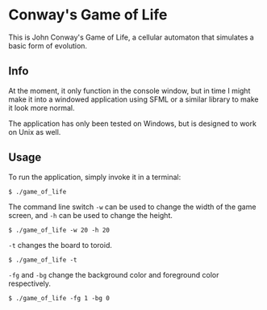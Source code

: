 # Conway's Game of Life

This is John Conway's Game of Life, a cellular automaton that simulates a basic form of evolution.

## Info

At the moment, it only function in the console window, but in time I might make it into a windowed application using SFML or a similar library to make it look more normal.

The application has only been tested on Windows, but is designed to work on Unix as well.

## Usage

To run the application, simply invoke it in a terminal:

```console
$ ./game_of_life
```

The command line switch `-w` can be used to change the width of the game screen, and `-h` can be used to change the height.

```console
$ ./game_of_life -w 20 -h 20
```

`-t` changes the board to toroid.

```console
$ ./game_of_life -t
```

`-fg` and `-bg` change the background color and foreground color respectively.

```console
$ ./game_of_life -fg 1 -bg 0
```
